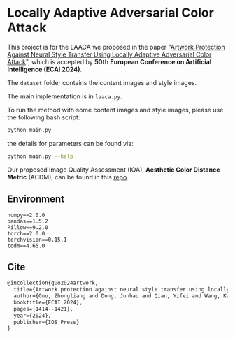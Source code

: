 # Locally Adaptive Adversarial Color Attack

This project is for the LAACA we proposed in the paper "[Artwork Protection Against Neural Style Transfer Using Locally Adaptive Adversarial Color Attack](https://arxiv.org/abs/2401.09673)", which is accepted by **50th European Conference on Artificial Intelligence (ECAI 2024)**.

The `dataset` folder contains the content images and style images.

The main implementation is in `laaca.py`.

To run the method with some content images and style images, please use the following bash script:

```bash
python main.py
```

the details for parameters can be found via:

```bash
python main.py --help
```

Our proposed Image Quality Assessment (IQA), **Aesthetic Color Distance Metric** (ACDM), can be found in this [repo](https://github.com/ZhongliangGuo/ACDM).

## Environment

```
numpy==2.0.0
pandas==1.5.2
Pillow==9.2.0
torch==2.0.0
torchvision==0.15.1
tqdm==4.65.0
```

## Cite

```latex
@incollection{guo2024artwork,
  title={Artwork protection against neural style transfer using locally adaptive adversarial color attack},
  author={Guo, Zhongliang and Dong, Junhao and Qian, Yifei and Wang, Kaixuan and Li, Weiye and Guo, Ziheng and Wang, Yuheng and Li, Yanli and Arandjelovi{\'c}, Ognjen and Fang, Lei},
  booktitle={ECAI 2024},
  pages={1414--1421},
  year={2024},
  publisher={IOS Press}
}
```

